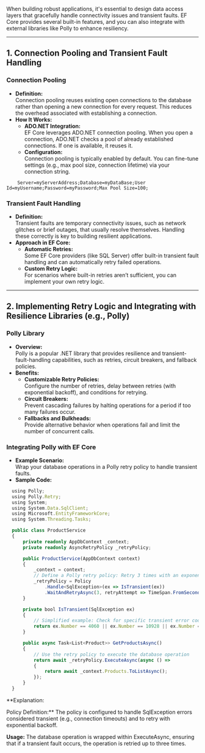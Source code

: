 When building robust applications, it's essential to design data access layers that gracefully handle connectivity issues and transient faults. EF Core provides several built-in features, and you can also integrate with external libraries like Polly to enhance resiliency.

---

## 1. Connection Pooling and Transient Fault Handling

### **Connection Pooling**
- **Definition:**  
  Connection pooling reuses existing open connections to the database rather than opening a new connection for every request. This reduces the overhead associated with establishing a connection.
- **How It Works:**  
  - **ADO.NET Integration:**  
    EF Core leverages ADO.NET connection pooling. When you open a connection, ADO.NET checks a pool of already established connections. If one is available, it reuses it.
  - **Configuration:**  
    Connection pooling is typically enabled by default. You can fine-tune settings (e.g., max pool size, connection lifetime) via your connection string.
```plaintext
    Server=myServerAddress;Database=myDataBase;User Id=myUsername;Password=myPassword;Max Pool Size=100;
```

### **Transient Fault Handling**
- **Definition:**  
  Transient faults are temporary connectivity issues, such as network glitches or brief outages, that usually resolve themselves. Handling these correctly is key to building resilient applications.
- **Approach in EF Core:**  
  - **Automatic Retries:**  
    Some EF Core providers (like SQL Server) offer built-in transient fault handling and can automatically retry failed operations.
  - **Custom Retry Logic:**  
    For scenarios where built-in retries aren’t sufficient, you can implement your own retry logic.

---

## 2. Implementing Retry Logic and Integrating with Resilience Libraries (e.g., Polly)

### **Polly Library**
- **Overview:**  
  Polly is a popular .NET library that provides resilience and transient-fault-handling capabilities, such as retries, circuit breakers, and fallback policies.
- **Benefits:**  
  - **Customizable Retry Policies:**  
    Configure the number of retries, delay between retries (with exponential backoff), and conditions for retrying.
  - **Circuit Breakers:**  
    Prevent cascading failures by halting operations for a period if too many failures occur.
  - **Fallbacks and Bulkheads:**  
    Provide alternative behavior when operations fail and limit the number of concurrent calls.

### **Integrating Polly with EF Core**
- **Example Scenario:**  
  Wrap your database operations in a Polly retry policy to handle transient faults.
- **Sample Code:**
```typescript
  using Polly;
  using Polly.Retry;
  using System;
  using System.Data.SqlClient;
  using Microsoft.EntityFrameworkCore;
  using System.Threading.Tasks;

  public class ProductService
  {
      private readonly AppDbContext _context;
      private readonly AsyncRetryPolicy _retryPolicy;

      public ProductService(AppDbContext context)
      {
          _context = context;
          // Define a Polly retry policy: Retry 3 times with an exponential backoff
          _retryPolicy = Policy
              .Handle<SqlException>(ex => IsTransient(ex))
              .WaitAndRetryAsync(3, retryAttempt => TimeSpan.FromSeconds(Math.Pow(2, retryAttempt)));
      }

      private bool IsTransient(SqlException ex)
      {
          // Simplified example: Check for specific transient error codes
          return ex.Number == 4060 || ex.Number == 10928 || ex.Number == 10929;
      }

      public async Task<List<Product>> GetProductsAsync()
      {
          // Use the retry policy to execute the database operation
          return await _retryPolicy.ExecuteAsync(async () =>
          {
              return await _context.Products.ToListAsync();
          });
      }
  }
```

**Explanation:

Policy Definition:**
The policy is configured to handle SqlException errors considered transient (e.g., connection timeouts) and to retry with exponential backoff.

**Usage:**
The database operation is wrapped within ExecuteAsync, ensuring that if a transient fault occurs, the operation is retried up to three times.
